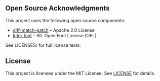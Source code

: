 ## Open Source Acknowledgments

This project uses the following open source components:

- [diff-match-patch](https://github.com/google/diff-match-patch) – Apache 2.0 License
- [Inter font](https://rsms.me/inter/) – SIL Open Font License (OFL)

See LICENSES/ for full license texts.

## License

This project is licensed under the MIT License. See [LICENSE](./LICENSE) for details.
